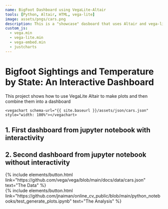 ```yaml
---
name: BigFoot Dashboard using VegaLite-Altair
tools: [Python, Altair, HTML, vega-lite]
image: assets/pngs/cars.png
description: This is a "showcase" dasboard that uses Altair and vega-lite for interactive viz!
custom_js:
  - vega.min
  - vega-lite.min
  - vega-embed.min
  - justcharts
---
```



# Bigfoot Sightings and Temperature by State: An Interactive Dashboard

This project shows how to use VegaLite Altair to make plots and then combine them into a dashboard 

```
<vegachart schema-url="{{ site.baseurl }}/assets/json/cars.json" style="width: 100%"></vegachart>
```

## 1. First dashboard from jupyter notebook with interactivity

<vegachart schema-url="{{ site.baseurl }}/assets/json/visualization.vl(1).json" style="width: 100%"></vegachart>


## 2. Second dashboard from jupyter notebook without interactivity

<vegachart schema-url="{{ site.baseurl }}/assets/json/visualization.vl.json" style="width: 100%"></vegachart>



<!-- these are written in a combo of html and liquid --> 

<div class="left">
{% include elements/button.html link="https://github.com/vega/vega/blob/main/docs/data/cars.json" text="The Data" %}
</div>

<div class="right">
{% include elements/button.html link="https://github.com/jnaiman/online_cv_public/blob/main/python_notebooks/test_generate_plots.ipynb" text="The Analysis" %}
</div>

